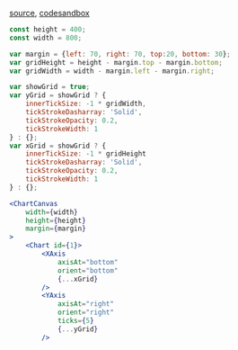 [source](https://github.com/rrag/react-stockcharts/blob/master/docs/lib/charts/LineAndScatterChartGrid.js), [codesandbox](https://codesandbox.io/s/github/rrag/react-stockcharts-examples2/tree/master/examples/LineAndScatterChartGrid)


```js
const height = 400;
const width = 800;

var margin = {left: 70, right: 70, top:20, bottom: 30};
var gridHeight = height - margin.top - margin.bottom;
var gridWidth = width - margin.left - margin.right;

var showGrid = true;
var yGrid = showGrid ? { 
    innerTickSize: -1 * gridWidth,
    tickStrokeDasharray: 'Solid',
    tickStrokeOpacity: 0.2,
    tickStrokeWidth: 1
} : {};
var xGrid = showGrid ? { 
    innerTickSize: -1 * gridHeight
    tickStrokeDasharray: 'Solid',
    tickStrokeOpacity: 0.2,
    tickStrokeWidth: 1
} : {};
```


```jsx
<ChartCanvas 
    width={width} 
    height={height}
    margin={margin}
>
    <Chart id={1}>
        <XAxis
            axisAt="bottom"
            orient="bottom"
            {...xGrid}
        />
        <YAxis
            axisAt="right"
            orient="right"
            ticks={5}
            {...yGrid}
        />
```
